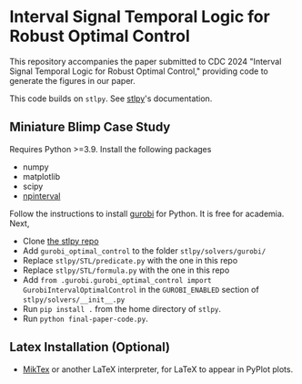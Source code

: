 # Interval Signal Temporal Logic for Robust Optimal Control

This repository accompanies the paper submitted to CDC 2024 "Interval Signal Temporal Logic for Robust Optimal Control," providing code to generate the figures in our paper.

This code builds on `stlpy`. See [stlpy](https://stlpy.readthedocs.io/en/latest/)'s documentation.

## Miniature Blimp Case Study
Requires Python >=3.9.
Install the following packages
- numpy
- matplotlib
- scipy
- [npinterval](https://github.com/gtfactslab/npinterval)

Follow the instructions to install [gurobi](https://www.gurobi.com/downloads/free-academic-license/) for Python. It is free for academia. Next,
- Clone [the stlpy repo](https://github.com/vincekurtz/stlpy)  
- Add `gurobi_optimal_control` to the folder `stlpy/solvers/gurobi/` 
- Replace `stlpy/STL/predicate.py` with the one in this repo  
- Replace `stlpy/STL/formula.py` with the one in this repo  
- Add `from .gurobi.gurobi_optimal_control import GurobiIntervalOptimalControl` in the `GUROBI_ENABLED` section of `stlpy/solvers/__init__.py`  
- Run `pip install .` from the home directory of `stlpy`.
- Run `python final-paper-code.py`.

## Latex Installation (Optional)
- [MikTex](https://miktex.org/) or another LaTeX interpreter, for LaTeX to appear in PyPlot plots.
